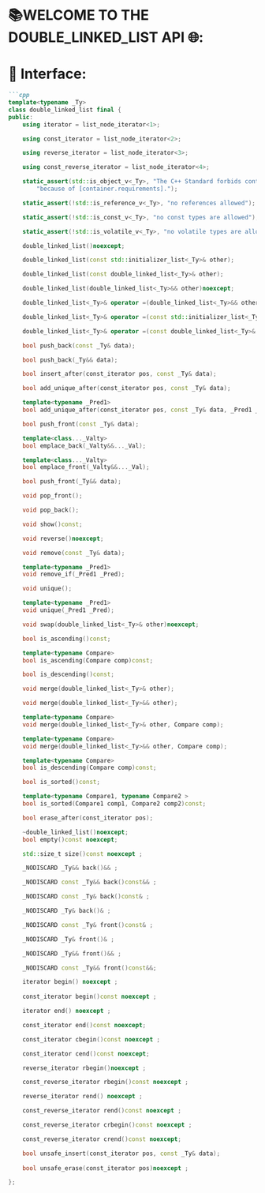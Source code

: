 # 📚WELCOME TO THE DOUBLE_LINKED_LIST API 🌐:
# 🧩 Interface:
```markdown
```cpp
template<typename _Ty>
class double_linked_list final {
public:
	using iterator = list_node_iterator<1>;

	using const_iterator = list_node_iterator<2>;

	using reverse_iterator = list_node_iterator<3>;

	using const_reverse_iterator = list_node_iterator<4>;

	static_assert(std::is_object_v<_Ty>, "The C++ Standard forbids container adaptors of non-object types "
		"because of [container.requirements].");

	static_assert(!std::is_reference_v<_Ty>, "no references allowed");

	static_assert(!std::is_const_v<_Ty>, "no const types are allowed");

	static_assert(!std::is_volatile_v<_Ty>, "no volatile types are allowed");

	double_linked_list()noexcept;

	double_linked_list(const std::initializer_list<_Ty>& other);

	double_linked_list(const double_linked_list<_Ty>& other);

	double_linked_list(double_linked_list<_Ty>&& other)noexcept;

	double_linked_list<_Ty>& operator =(double_linked_list<_Ty>&& other) & noexcept;

	double_linked_list<_Ty>& operator =(const std::initializer_list<_Ty>& other)&;

	double_linked_list<_Ty>& operator =(const double_linked_list<_Ty>& other)&;

	bool push_back(const _Ty& data);

	bool push_back(_Ty&& data);

	bool insert_after(const_iterator pos, const _Ty& data);

	bool add_unique_after(const_iterator pos, const _Ty& data);

	template<typename _Pred1>
	bool add_unique_after(const_iterator pos, const _Ty& data, _Pred1 _Pred);

	bool push_front(const _Ty& data);

	template<class..._Valty>
	bool emplace_back(_Valty&&..._Val);

	template<class..._Valty>
	bool emplace_front(_Valty&&..._Val);

	bool push_front(_Ty&& data);

	void pop_front();

	void pop_back();

	void show()const;

	void reverse()noexcept;

	void remove(const _Ty& data);

	template<typename _Pred1>
	void remove_if(_Pred1 _Pred);

	void unique();

	template<typename _Pred1>
	void unique(_Pred1 _Pred);

	void swap(double_linked_list<_Ty>& other)noexcept;

	bool is_ascending()const;

	template<typename Compare>
	bool is_ascending(Compare comp)const;

	bool is_descending()const;

	void merge(double_linked_list<_Ty>& other);

	void merge(double_linked_list<_Ty>&& other);

	template<typename Compare>
	void merge(double_linked_list<_Ty>& other, Compare comp);

	template<typename Compare>
	void merge(double_linked_list<_Ty>&& other, Compare comp);

	template<typename Compare>
	bool is_descending(Compare comp)const;

	bool is_sorted()const;

	template<typename Compare1, typename Compare2 >
	bool is_sorted(Compare1 comp1, Compare2 comp2)const;

	bool erase_after(const_iterator pos);

	~double_linked_list()noexcept;
	bool empty()const noexcept;

	std::size_t size()const noexcept ;

	_NODISCARD _Ty&& back()&& ;

	_NODISCARD const _Ty&& back()const&& ;

	_NODISCARD const _Ty& back()const& ;

	_NODISCARD _Ty& back()& ;

	_NODISCARD const _Ty& front()const& ;

	_NODISCARD _Ty& front()& ;

	_NODISCARD _Ty&& front()&& ;

	_NODISCARD const _Ty&& front()const&&;

	iterator begin() noexcept ;
 
	const_iterator begin()const noexcept ;

	iterator end() noexcept ;

	const_iterator end()const noexcept;

	const_iterator cbegin()const noexcept ;

	const_iterator cend()const noexcept;

	reverse_iterator rbegin()noexcept ;

	const_reverse_iterator rbegin()const noexcept ;

	reverse_iterator rend() noexcept ;

	const_reverse_iterator rend()const noexcept ;

	const_reverse_iterator crbegin()const noexcept ;

	const_reverse_iterator crend()const noexcept;

	bool unsafe_insert(const_iterator pos, const _Ty& data);
    
	bool unsafe_erase(const_iterator pos)noexcept ;

};
```
